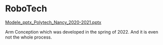 # RoboTech
[Modele_pptx_Polytech_Nancy_2020-2021.pptx](https://github.com/Jokuchh/RoboTech/files/8754961/Modele_pptx_Polytech_Nancy_2020-2021.pptx)

Arm Conception which was developed in the spring of 2022.
And it is even not the whole process.
